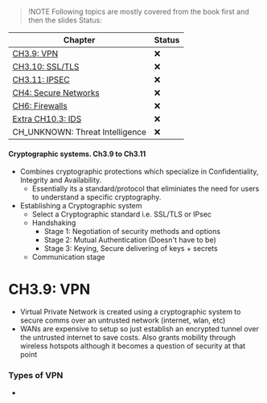 >!NOTE
>Following topics are mostly covered from the book first and then the slides
>Status:

| Chapter                         | Status |
| ------------------------------- | ------ |
| [CH3.9: VPN](#CH3-9-VPN)                      | :x:    |
| [CH3.10: SSL/TLS](#CH3.10-SSL-TLS)                 | :x:    |
| [CH3.11: IPSEC](#CH3.11-IPSEC)                   | :x:    |
| [CH4: Secure Networks](#CH4-Secure-Networks)            | :x:    |
| [CH6: Firewalls](#CH6-Firewalls)                  | :x:    |
| [Extra CH10.3: IDS](#Extra-CH10.3-IDS)               | :x:    |
| CH_UNKNOWN: Threat Intelligence | :x:       |

<!--
:white_check_mark:
:x:
-->

#### Cryptographic systems. Ch3.9 to Ch3.11
- Combines cryptographic protections which specialize in Confidentiality, Integrity and Availability.
	- Essentially its a standard/protocol that eliminiates the need for users to understand a specific cryptography.
- Establishing a Cryptographic system
	- Select a Cryptographic standard i.e. SSL/TLS or IPsec
	- Handshaking
		- Stage 1: Negotiation of security methods and options
		- Stage 2: Mutual Authentication (Doesn't have to be)
		- Stage 3: Keying, Secure delivering of keys + secrets
	- Communication stage
# CH3.9: VPN

- Virtual Private Network is created using a cryptographic system to secure comms over an untrusted network (internet, wlan, etc)
- WANs are expensive to setup so just establish an encrypted tunnel over the untrusted internet to save costs. Also grants mobility through wireless hotspots although it becomes a question of security at that point
### Types of VPN
- 